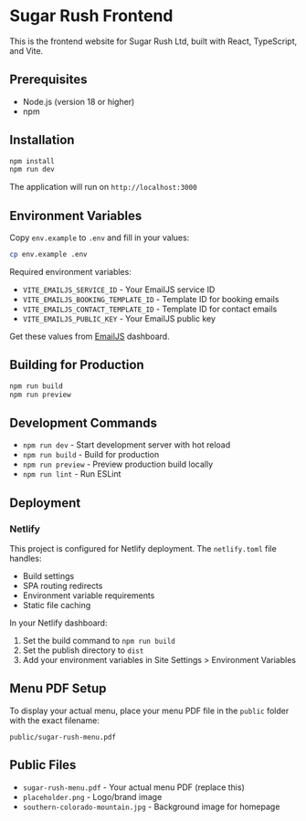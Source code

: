 # Sugar Rush Frontend

This is the frontend website for Sugar Rush Ltd, built with React, TypeScript, and Vite.

## Prerequisites
- Node.js (version 18 or higher)
- npm

## Installation

```bash
npm install
npm run dev
```

The application will run on `http://localhost:3000`

## Environment Variables

Copy `env.example` to `.env` and fill in your values:

```bash
cp env.example .env
```

Required environment variables:
- `VITE_EMAILJS_SERVICE_ID` - Your EmailJS service ID
- `VITE_EMAILJS_BOOKING_TEMPLATE_ID` - Template ID for booking emails
- `VITE_EMAILJS_CONTACT_TEMPLATE_ID` - Template ID for contact emails  
- `VITE_EMAILJS_PUBLIC_KEY` - Your EmailJS public key

Get these values from [EmailJS](https://emailjs.com/) dashboard.

## Building for Production

```bash
npm run build
npm run preview
```

## Development Commands

- `npm run dev` - Start development server with hot reload
- `npm run build` - Build for production
- `npm run preview` - Preview production build locally
- `npm run lint` - Run ESLint

## Deployment

### Netlify
This project is configured for Netlify deployment. The `netlify.toml` file handles:
- Build settings
- SPA routing redirects
- Environment variable requirements
- Static file caching

In your Netlify dashboard:
1. Set the build command to `npm run build`
2. Set the publish directory to `dist`
3. Add your environment variables in Site Settings > Environment Variables

## Menu PDF Setup

To display your actual menu, place your menu PDF file in the `public` folder with the exact filename:

```
public/sugar-rush-menu.pdf
```

## Public Files

- `sugar-rush-menu.pdf` - Your actual menu PDF (replace this)
- `placeholder.png` - Logo/brand image  
- `southern-colorado-mountain.jpg` - Background image for homepage 